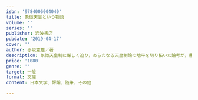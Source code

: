 ```yaml
---
isbn: '9784006004040'
title: 象徴天皇という物語
volume: ''
series: ''
publisher: 岩波書店
pubdate: '2019-04-17'
cover: ''
author: 赤坂憲雄／著
description: 象徴天皇制に厳しく迫り，あらたなる天皇制論の地平を切り拓いた論考が，書き下ろしを加えて蘇る．
price: '1080'
genre: ''
target: 一般
format: 文庫
content: 日本文学、評論、随筆、その他

---
```

